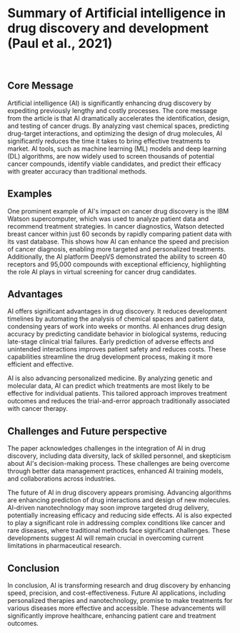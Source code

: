 # Summary of Artificial intelligence in drug discovery and development (Paul et al., 2021)
<br/>

## Core Message
Artificial intelligence (AI) is significantly enhancing drug discovery by expediting previously lengthy and costly processes. The core message from the article is that AI dramatically accelerates the identification, design, and testing of cancer drugs. By analyzing vast chemical spaces, predicting drug-target interactions, and optimizing the design of drug molecules, AI significantly reduces the time it takes to bring effective treatments to market. AI tools, such as machine learning (ML) models and deep learning (DL) algorithms, are now widely used to screen thousands of potential cancer compounds, identify viable candidates, and predict their efficacy with greater accuracy than traditional methods.

## Examples
One prominent example of AI's impact on cancer drug discovery is the IBM Watson supercomputer, which was used to analyze patient data and recommend treatment strategies. In cancer diagnostics, Watson detected breast cancer within just 60 seconds by rapidly comparing patient data with its vast database. This shows how AI can enhance the speed and precision of cancer diagnosis, enabling more targeted and personalized treatments. Additionally, the AI platform DeepVS demonstrated the ability to screen 40 receptors and 95,000 compounds with exceptional efficiency, highlighting the role AI plays in virtual screening for cancer drug candidates.

## Advantages
AI offers significant advantages in drug discovery. It reduces development timelines by automating the analysis of chemical spaces and patient data, condensing years of work into weeks or months. AI enhances drug design accuracy by predicting candidate behavior in biological systems, reducing late-stage clinical trial failures. Early prediction of adverse effects and unintended interactions improves patient safety and reduces costs. These capabilities streamline the drug development process, making it more efficient and effective.

AI is also advancing personalized medicine. By analyzing genetic and molecular data, AI can predict which treatments are most likely to be effective for individual patients. This tailored approach improves treatment outcomes and reduces the trial-and-error approach traditionally associated with cancer therapy.

## Challenges and Future perspective
The paper acknowledges challenges in the integration of AI in drug discovery, including data diversity, lack of skilled personnel, and skepticism about AI's decision-making process. These challenges are being overcome through better data management practices, enhanced AI training models, and collaborations across industries.

The future of AI in drug discovery appears promising. Advancing algorithms are enhancing prediction of drug interactions and design of new molecules. AI-driven nanotechnology may soon improve targeted drug delivery, potentially increasing efficacy and reducing side effects. AI is also expected to play a significant role in addressing complex conditions like cancer and rare diseases, where traditional methods face significant challenges. These developments suggest AI will remain crucial in overcoming current limitations in pharmaceutical research.

## Conclusion
In conclusion, AI is transforming research and drug discovery by enhancing speed, precision, and cost-effectiveness. Future AI applications, including personalized therapies and nanotechnology, promise to make treatments for various diseases more effective and accessible. These advancements will significantly improve healthcare, enhancing patient care and treatment outcomes.